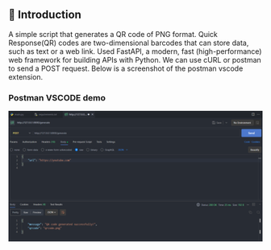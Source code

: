 ## :rocket: Introduction 
A simple script that generates a QR code of PNG format. 
Quick Response(QR) codes are two-dimensional barcodes that can store data, such as text or a web link. 
Used FastAPI, a modern, fast (high-performance) web framework for building APIs with Python. 
We can use cURL or postman to send a POST request. Below is a screenshot of the postman vscode extension. 

### Postman VSCODE demo

![Postman API Demo](./images/postman_vscode_extension.png "Postman API vscode Demo")
